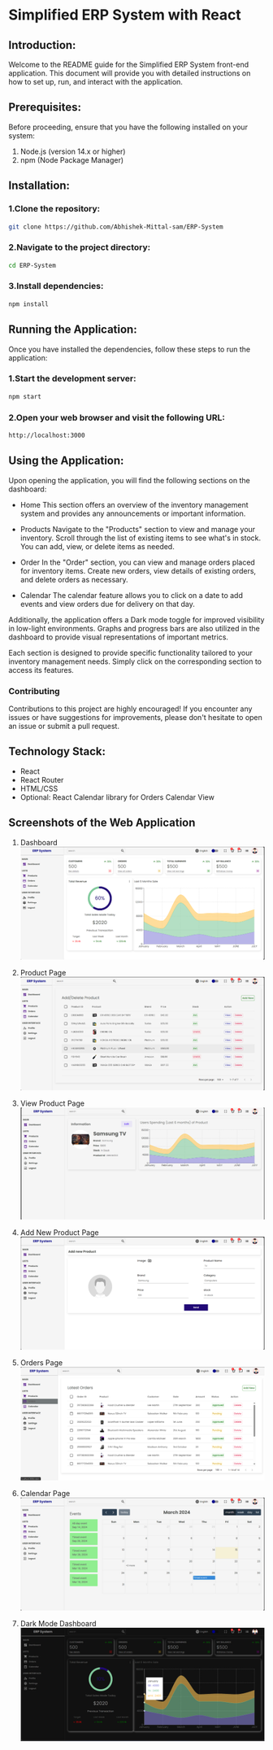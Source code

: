 # Simplified ERP System with React

## Introduction:
Welcome to the README guide for the Simplified ERP System front-end application. This document will provide you with detailed instructions on how to set up, run, and interact with the application.

## Prerequisites:
Before proceeding, ensure that you have the following installed on your system:

1. Node.js (version 14.x or higher)
2. npm (Node Package Manager)

## Installation:

### 1.Clone the repository:
```bash
git clone https://github.com/Abhishek-Mittal-sam/ERP-System
```
### 2.Navigate to the project directory:
```bash
cd ERP-System
```
### 3.Install dependencies:
```bash
npm install
```

## Running the Application:
Once you have installed the dependencies, follow these steps to run the application:
### 1.Start the development server:
```bash
npm start
```
### 2.Open your web browser and visit the following URL:
```bash
http://localhost:3000
```

## Using the Application:

Upon opening the application, you will find the following sections on the dashboard:

- Home
This section offers an overview of the inventory management system and provides any announcements or important information.

- Products
Navigate to the "Products" section to view and manage your inventory. Scroll through the list of existing items to see what's in stock. You can add, view, or delete items as needed.

- Order
In the "Order" section, you can view and manage orders placed for inventory items. Create new orders, view details of existing orders, and delete orders as necessary.

- Calendar
The calendar feature allows you to click on a date to add events and view orders due for delivery on that day.

Additionally, the application offers a Dark mode toggle for improved visibility in low-light environments. Graphs and progress bars are also utilized in the dashboard to provide visual representations of important metrics.

Each section is designed to provide specific functionality tailored to your inventory management needs. Simply click on the corresponding section to access its features.


### Contributing
Contributions to this project are highly encouraged! If you encounter any issues or have suggestions for improvements, please don't hesitate to open an issue or submit a pull request.

## Technology Stack:

- React
- React Router
- HTML/CSS
- Optional: React Calendar library for Orders Calendar View

## Screenshots of the Web Application
1. Dashboard
![Dashboard](public/assets/dashboard.png)

2. Product Page
![Product Page](public/assets/product.png)

3. View Product Page
![View Product Page](public/assets/ViewProducts.png)

4. Add New Product Page
![Add New Product Page](public/assets/addnewproduct.png)

5. Orders Page
![Orders Page](public/assets/orders.png)

6. Calendar Page
![Calendar Page](public/assets/calendar.png)

7. Dark Mode Dashboard
![Dark Mode](public/assets/DarkMode.png)



